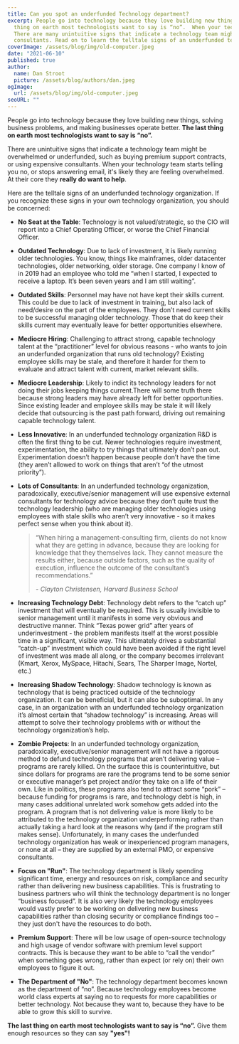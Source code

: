 ```yaml
---
title: Can you spot an underfunded Technology department?
excerpt: People go into technology because they love building new things, solving business problems, and making businesses operate better. The last 
  thing on earth most technologists want to say is “no”.  When your technology team starts telling you no it may be that they are feeling overwhelmed.  
  There are many unintuitive signs that indicate a technology team might be overwhelmed or underfunded, such as buying premium support contracts, or using expensive 
  consultants. Read on to learn the telltale signs of an underfunded technology organization.
coverImage: /assets/blog/img/old-computer.jpeg
date: "2021-06-10"
published: true
author:
  name: Dan Stroot
  picture: /assets/blog/authors/dan.jpeg
ogImage:
  url: /assets/blog/img/old-computer.jpeg
seoURL: ""
---
```


People go into technology because they love building new things, solving business problems, and making businesses operate better.  **The last thing on earth most technologists want to say is “no”.**  

There are unintuitive signs that indicate a technology team might be overwhelmed or underfunded, such as buying premium support contracts, or using expensive consultants.  When your technology team starts telling you no, or stops answering email, it's likely they are feeling overwhelmed. At their core they **really do want to help**.

Here are the telltale signs of an underfunded technology organization.  If you recognize these signs in your own technology organization, you should be concerned:

* **No Seat at the Table**: Technology is not valued/strategic, so the CIO will report into a Chief Operating Officer, or worse the Chief Financial Officer.
* **Outdated Technology**: Due to lack of investment, it is likely running older technologies.  You know, things like mainframes, older datacenter technologies, older networking, older storage.  One company I know of in 2019 had an employee who told me “when I started, I expected to receive a laptop.  It’s been seven years and I am still waiting”.
* **Outdated Skills**: Personnel may have not have kept their skills current.  This could be due to lack of investment in training, but also lack of need/desire on the part of the employees.  They don’t need current skills to be successful managing older technology.  Those that do keep their skills current may eventually leave for better opportunities elsewhere.
* **Mediocre Hiring**: Challenging to attract strong, capable technology talent at the “practitioner” level for obvious reasons - who wants to join an underfunded organization that runs old technology? Existing employee skills may be stale, and therefore it harder for them to evaluate and attract talent with current, market relevant skills. 
* **Mediocre Leadership**: Likely to indict its technology leaders for not doing their jobs keeping things current.There will some truth there because strong leaders may have already left for better opportunities. Since existing leader and employee skills may be stale it will likely decide that outsourcing is the past path forward, driving out remaining capable technology talent.
* **Less Innovative**: In an underfunded technology organization R&D is often the first thing to be cut. Newer technologies require investment, experimentation, the ability to try things that ultimately don’t pan out. Experimentation doesn’t happen because people don’t have the time (they aren’t allowed to work on things that aren’t “of the utmost priority”).
* **Lots of Consultants**: In an underfunded technology organization, paradoxically, executive/senior management will use expensive external consultants for technology advice because they don’t quite trust the technology leadership (who are managing older technologies using employees with stale skills who aren’t very innovative - so it makes perfect sense when you think about it). 

  >“When hiring a management-consulting firm, clients do not know what they are getting in advance, because they are looking for knowledge that they themselves lack. They cannot measure the results either, because outside factors, such as the quality of execution, influence the outcome of the consultant’s recommendations.”
  >
  >   <cite>- Clayton Christensen, Harvard Business School</cite>
  
* **Increasing Technology Debt**: Technology debt refers to the “catch up” investment that will eventually be required. This is usually invisible to senior management until it manifests in some very obvious and destructive manner. Think “Texas power grid” after years of underinvestment - the problem manifests itself at the worst possible time in a significant, visible way.  This ultimately drives a substantial “catch-up” investment which could have been avoided if the right level of investment was made all along, or the company becomes irrelevant (Kmart, Xerox, MySpace, Hitachi, Sears, The Sharper Image, Nortel, etc.)
* **Increasing Shadow Technology**: Shadow technology is known as technology that is being practiced outside of the technology organization.  It can be beneficial, but it can also be suboptimal.  In any case, in an organization with an underfunded technology organization it’s almost certain that “shadow technology” is increasing.  Areas will attempt to solve their technology problems with or without the technology organization’s help.  
* **Zombie Projects**: In an underfunded technology organization, paradoxically, executive/senior management will not have a rigorous method to defund technology programs that aren’t delivering value – programs are rarely killed.  On the surface this is counterintuitive, but since dollars for programs are rare the programs tend to be some senior or executive manager’s pet project and/or they take on a life of their own.  Like in politics, these programs also tend to attract some “pork” – because funding for programs is rare, and technology debt is high, in many cases additional unrelated work somehow gets added into the program.  A program that is not delivering value is more likely to be attributed to the technology organization underperforming rather than actually taking a hard look at the reasons why (and if the program still makes sense).  Unfortunately, in many cases the underfunded technology organization has weak or inexperienced program managers, or none at all – they are supplied by an external PMO, or expensive consultants.  
* **Focus on "Run"**: The technology department is likely spending significant time, energy and resources on risk, compliance and security rather than delivering new business capabilities.  This is frustrating to business partners who will think the technology department is no longer “business focused”.  It is also very likely the technology employees would vastly prefer to be working on delivering new business capabilities rather than closing security or compliance findings too – they just don't have the resources to do both. 
* **Premium Support**: There will be low usage of open-source technology and high usage of vendor software with premium level support contracts.  This is because they want to be able to “call the vendor” when something goes wrong, rather than expect (or rely on) their own employees to figure it out.  
* **The Department of "No"**: The technology department becomes known as the department of “no”.  Because technology employees become world class experts at saying no to requests for more capabilities or better technology. Not because they want to, because they have to be able to grow this skill to survive.  

**The last thing on earth most technologists want to say is “no”.**  Give them enough resources so they can say **"yes"!**